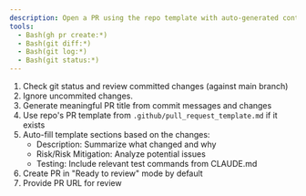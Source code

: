 ```yaml
---
description: Open a PR using the repo template with auto-generated content
tools:
  - Bash(gh pr create:*)
  - Bash(git diff:*)
  - Bash(git log:*)
  - Bash(git status:*)
---
```


1. Check git status and review committed changes (against main branch)
1. Ignore uncommited changes.
1. Generate meaningful PR title from commit messages and changes
1. Use repo's PR template from `.github/pull_request_template.md` if it exists
1. Auto-fill template sections based on the changes:
   - Description: Summarize what changed and why
   - Risk/Risk Mitigation: Analyze potential issues
   - Testing: Include relevant test commands from CLAUDE.md
1. Create PR in "Ready to review" mode by default
1. Provide PR URL for review
